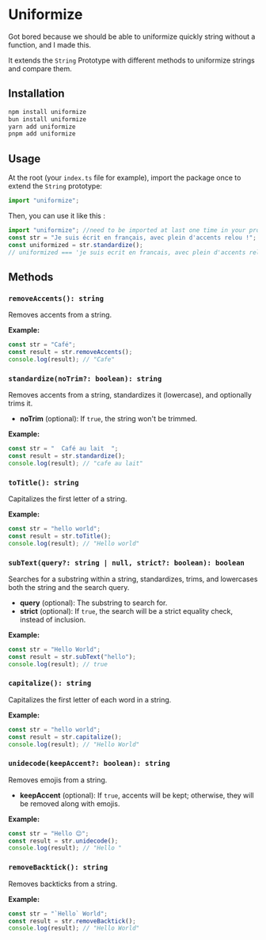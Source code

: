 # Uniformize

Got bored because we should be able to uniformize quickly string without a function, and I made this.

It extends the `String` Prototype with different methods to uniformize strings and compare them.

## Installation

```bash
npm install uniformize
bun install uniformize
yarn add uniformize
pnpm add uniformize
```

## Usage

At the root (your `index.ts` file for example), import the package once to extend the `String` prototype:

```ts
import "uniformize";
```

Then, you can use it like this :

```ts
import "uniformize"; //need to be imported at last one time in your project, for example, in your `index.ts` file
const str = "Je suis écrit en français, avec plein d'accents relou !";
const uniformized = str.standardize();
// uniformized === 'je suis ecrit en francais, avec plein d'accents relou !'
```

## Methods
### `removeAccents(): string`
Removes accents from a string.

**Example:**
```javascript
const str = "Café";
const result = str.removeAccents();
console.log(result); // "Cafe"
```

### `standardize(noTrim?: boolean): string`
Removes accents from a string, standardizes it (lowercase), and optionally trims it.

- **noTrim** (optional): If `true`, the string won't be trimmed.

**Example:**
```javascript
const str = "  Café au lait  ";
const result = str.standardize();
console.log(result); // "cafe au lait"
```

### `toTitle(): string`
Capitalizes the first letter of a string.

**Example:**
```javascript
const str = "hello world";
const result = str.toTitle();
console.log(result); // "Hello world"
```

### `subText(query?: string | null, strict?: boolean): boolean`
Searches for a substring within a string, standardizes, trims, and lowercases both the string and the search query.

- **query** (optional): The substring to search for.
- **strict** (optional): If `true`, the search will be a strict equality check, instead of inclusion.

**Example:**
```javascript
const str = "Hello World";
const result = str.subText("hello");
console.log(result); // true
```

### `capitalize(): string`
Capitalizes the first letter of each word in a string.

**Example:**
```javascript
const str = "hello world";
const result = str.capitalize();
console.log(result); // "Hello World"
```

### `unidecode(keepAccent?: boolean): string`
Removes emojis from a string.

- **keepAccent** (optional): If `true`, accents will be kept; otherwise, they will be removed along with emojis.

**Example:**
```javascript
const str = "Hello 😊";
const result = str.unidecode();
console.log(result); // "Hello "
```

### `removeBacktick(): string`
Removes backticks from a string.

**Example:**
```javascript
const str = "`Hello` World";
const result = str.removeBacktick();
console.log(result); // "Hello World"
```
